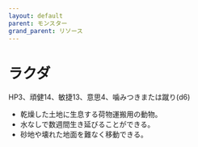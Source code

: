 ```yaml
---
layout: default
parent: モンスター
grand_parent: リソース
---
```


# ラクダ

HP3、頑健14、敏捷13、意思4、噛みつきまたは蹴り(d6)

- 乾燥した土地に生息する荷物運搬用の動物。
- 水なしで数週間生き延びることができる。
- 砂地や壊れた地面を難なく移動できる。